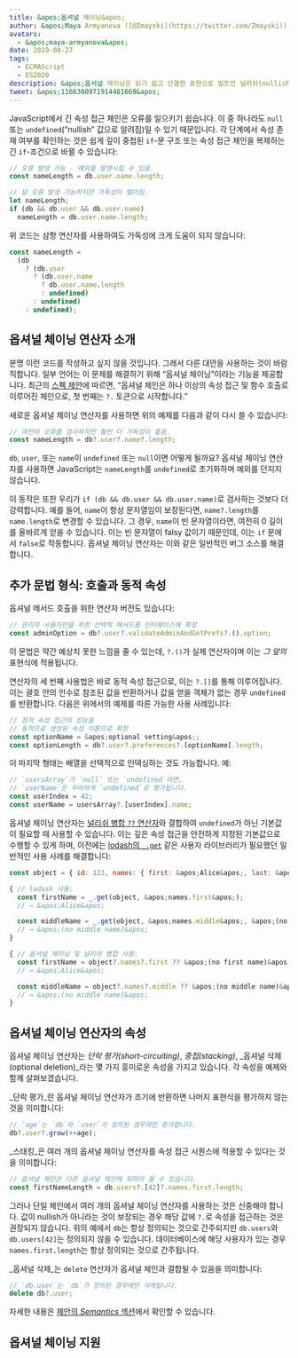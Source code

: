 ```yaml
---
title: &apos;옵셔널 체이닝&apos;
author: &apos;Maya Armyanova ([@Zmayski](https://twitter.com/Zmayski)), 옵셔널 체인의 브레이커&apos;
avatars:
  - &apos;maya-armyanova&apos;
date: 2019-08-27
tags:
  - ECMAScript
  - ES2020
description: &apos;옵셔널 체이닝은 읽기 쉽고 간결한 표현으로 빌트인 널리쉬(nullish) 체크를 포함한 속성 접근을 가능하게 합니다.&apos;
tweet: &apos;1166360971914481669&apos;
---
```

JavaScript에서 긴 속성 접근 체인은 오류를 일으키기 쉽습니다. 이 중 하나라도 `null` 또는 `undefined`(“nullish” 값으로 알려짐)일 수 있기 때문입니다. 각 단계에서 속성 존재 여부를 확인하는 것은 쉽게 깊이 중첩된 `if`-문 구조 또는 속성 접근 체인을 복제하는 긴 `if`-조건으로 바뀔 수 있습니다:

<!--truncate-->
```js
// 오류 발생 가능 - 예외를 발생시킬 수 있음.
const nameLength = db.user.name.length;

// 덜 오류 발생 가능하지만 가독성이 떨어짐.
let nameLength;
if (db && db.user && db.user.name)
  nameLength = db.user.name.length;
```

위 코드는 삼항 연산자를 사용하여도 가독성에 크게 도움이 되지 않습니다:

```js
const nameLength =
  (db
    ? (db.user
      ? (db.user.name
        ? db.user.name.length
        : undefined)
      : undefined)
    : undefined);
```

## 옵셔널 체이닝 연산자 소개

분명 이런 코드를 작성하고 싶지 않을 것입니다. 그래서 다른 대안을 사용하는 것이 바람직합니다. 일부 언어는 이 문제를 해결하기 위해 “옵셔널 체이닝”이라는 기능을 제공합니다. 최근의 [스펙 제안](https://github.com/tc39/proposal-optional-chaining)에 따르면, “옵셔널 체인은 하나 이상의 속성 접근 및 함수 호출로 이루어진 체인으로, 첫 번째는 `?.` 토큰으로 시작합니다.”

새로운 옵셔널 체이닝 연산자를 사용하면 위의 예제를 다음과 같이 다시 쓸 수 있습니다:

```js
// 여전히 오류를 검사하지만 훨씬 더 가독성이 좋음.
const nameLength = db?.user?.name?.length;
```

`db`, `user`, 또는 `name`이 `undefined` 또는 `null`이면 어떻게 될까요? 옵셔널 체이닝 연산자를 사용하면 JavaScript는 `nameLength`를 `undefined`로 초기화하며 예외를 던지지 않습니다.

이 동작은 또한 우리가 `if (db && db.user && db.user.name)`로 검사하는 것보다 더 강력합니다. 예를 들어, `name`이 항상 문자열임이 보장된다면, `name?.length`를 `name.length`로 변경할 수 있습니다. 그 경우, `name`이 빈 문자열이라면, 여전히 0 길이를 올바르게 얻을 수 있습니다. 이는 빈 문자열이 falsy 값이기 때문인데, 이는 `if` 문에서 `false`로 작동합니다. 옵셔널 체이닝 연산자는 이와 같은 일반적인 버그 소스를 해결합니다.

## 추가 문법 형식: 호출과 동적 속성

옵셔널 메서드 호출을 위한 연산자 버전도 있습니다:

```js
// 관리자 사용자만을 위한 선택적 메서드를 인터페이스에 확장
const adminOption = db?.user?.validateAdminAndGetPrefs?.().option;
```

이 문법은 약간 예상치 못한 느낌을 줄 수 있는데, `?.()`가 실제 연산자이며 이는 _그 앞의_ 표현식에 적용됩니다.

연산자의 세 번째 사용법은 바로 동적 속성 접근으로, 이는 `?.[]`를 통해 이루어집니다. 이는 괄호 안의 인수로 참조된 값을 반환하거나 값을 얻을 객체가 없는 경우 `undefined`를 반환합니다. 다음은 위에서의 예제를 따른 가능한 사용 사례입니다:

```js
// 정적 속성 접근의 성능을
// 동적으로 생성된 속성 이름으로 확장
const optionName = &apos;optional setting&apos;;
const optionLength = db?.user?.preferences?.[optionName].length;
```

이 마지막 형태는 배열을 선택적으로 인덱싱하는 것도 가능합니다. 예:

```js
// `usersArray`가 `null` 또는 `undefined`라면,
// `userName`은 우아하게 `undefined`로 평가됩니다.
const userIndex = 42;
const userName = usersArray?.[userIndex].name;
```

옵셔널 체이닝 연산자는 [널리쉬 병합 `??` 연산자](/features/nullish-coalescing)와 결합하여 `undefined`가 아닌 기본값이 필요할 때 사용할 수 있습니다. 이는 깊은 속성 접근을 안전하게 지정된 기본값으로 수행할 수 있게 하며, 이전에는 [lodash의 `_.get`](https://lodash.dev/docs/4.17.15#get) 같은 사용자 라이브러리가 필요했던 일반적인 사용 사례를 해결합니다:

```js
const object = { id: 123, names: { first: &apos;Alice&apos;, last: &apos;Smith&apos; }};

{ // lodash 사용:
  const firstName = _.get(object, &apos;names.first&apos;);
  // → &apos;Alice&apos;

  const middleName = _.get(object, &apos;names.middle&apos;, &apos;(no middle name)&apos;);
  // → &apos;(no middle name)&apos;
}

{ // 옵셔널 체이닝 및 널리쉬 병합 사용:
  const firstName = object?.names?.first ?? &apos;(no first name)&apos;;
  // → &apos;Alice&apos;

  const middleName = object?.names?.middle ?? &apos;(no middle name)&apos;;
  // → &apos;(no middle name)&apos;
}
```

## 옵셔널 체이닝 연산자의 속성

옵셔널 체이닝 연산자는 _단락 평가(short-circuiting)_, _중첩(stacking)_, _옵셔널 삭제(optional deletion)_라는 몇 가지 흥미로운 속성을 가지고 있습니다. 각 속성을 예제와 함께 살펴보겠습니다.

_단락 평가_란 옵셔널 체이닝 연산자가 조기에 반환하면 나머지 표현식을 평가하지 않는 것을 의미합니다:

```js
// `age`는 `db`와 `user`가 정의된 경우에만 증가합니다.
db?.user?.grow(++age);
```

_스태킹_은 여러 개의 옵셔널 체이닝 연산자를 속성 접근 시퀀스에 적용할 수 있다는 것을 의미합니다:

```js
// 옵셔널 체인은 다른 옵셔널 체인에 뒤따라 올 수 있습니다.
const firstNameLength = db.users?.[42]?.names.first.length;
```

그러나 단일 체인에서 여러 개의 옵셔널 체이닝 연산자를 사용하는 것은 신중해야 합니다. 값이 nullish가 아니라는 것이 보장되는 경우 해당 값에 `?.`로 속성을 접근하는 것은 권장되지 않습니다. 위의 예에서 `db`는 항상 정의되는 것으로 간주되지만 `db.users`와 `db.users[42]`는 정의되지 않을 수 있습니다. 데이터베이스에 해당 사용자가 있는 경우 `names.first.length`는 항상 정의되는 것으로 간주됩니다.

_옵셔널 삭제_는 `delete` 연산자가 옵셔널 체인과 결합될 수 있음을 의미합니다:

```js
// `db.user`는 `db`가 정의된 경우에만 삭제됩니다.
delete db?.user;
```

자세한 내용은 [제안의 _Semantics_ 섹션](https://github.com/tc39/proposal-optional-chaining#semantics)에서 확인할 수 있습니다.

## 옵셔널 체이닝 지원

<feature-support chrome="80 https://bugs.chromium.org/p/v8/issues/detail?id=9553"
                 firefox="74 https://bugzilla.mozilla.org/show_bug.cgi?id=1566143"
                 safari="13.1 https://bugs.webkit.org/show_bug.cgi?id=200199"
                 nodejs="14 https://medium.com/@nodejs/node-js-version-14-available-now-8170d384567e"
                 babel="yes https://babeljs.io/docs/en/babel-plugin-proposal-optional-chaining"></feature-support>
